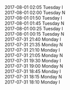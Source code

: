 2017-08-01 02:05 Tuesday  I  
2017-08-01 02:00 Tuesday  N  
2017-08-01 01:50 Tuesday  I  
2017-08-01 01:45 Tuesday  N  
2017-08-01 00:25 Tuesday  I  
2017-08-01 00:15 Tuesday  N  
2017-07-31 21:40 Monday  I  
2017-07-31 21:35 Monday  N  
2017-07-31 21:10 Monday  I  
2017-07-31 21:05 Monday  N  
2017-07-31 19:30 Monday  I  
2017-07-31 19:00 Monday  N  
2017-07-31 18:45 Monday  I  
2017-07-31 18:15 Monday  N  
2017-07-31 18:10 Monday  I  
